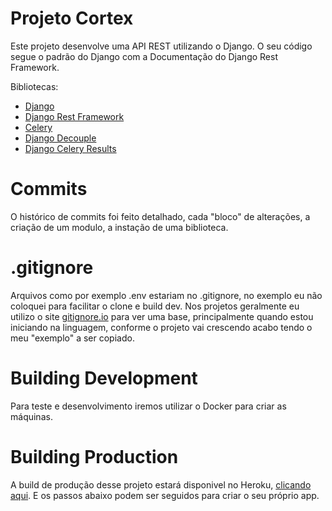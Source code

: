 # Projeto Cortex

Este projeto desenvolve uma API REST utilizando o Django. O seu código segue o padrão do Django com a Documentação do Django Rest Framework.

Bibliotecas:
- [Django](https://docs.djangoproject.com/en/3.1/)
- [Django Rest Framework](https://www.django-rest-framework.org/)
- [Celery](https://docs.celeryproject.org/en/latest/django/first-steps-with-django.html)
- [Django Decouple](https://github.com/henriquebastos/python-decouple)
- [Django Celery Results](https://pypi.org/project/django-celery-results/)

# Commits

O histórico de commits foi feito detalhado, cada "bloco" de alterações, a criação de um modulo, a instação de uma biblioteca.

# .gitignore

Arquivos como por exemplo .env estariam no .gitignore, no exemplo eu não coloquei para facilitar o clone e build dev. Nos projetos geralmente eu utilizo o site [gitignore.io](https://www.toptal.com/developers/gitignore) para ver uma base, principalmente quando estou iniciando na linguagem, conforme o projeto vai crescendo acabo tendo o meu "exemplo" a ser copiado.

# Building Development

Para teste e desenvolvimento iremos utilizar o Docker para criar as máquinas.

# Building Production

A build de produção desse projeto estará disponivel no Heroku, [clicando aqui](https://projetocortex.herokuapp.com/). E os passos abaixo podem ser seguidos para criar o seu próprio app. 